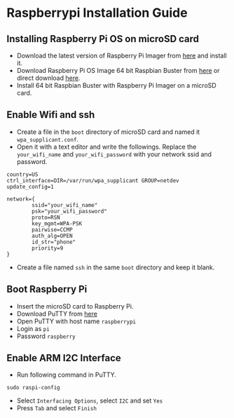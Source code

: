 # Raspberrypi Installation Guide

## Installing Raspberry Pi OS on microSD card
- Download the latest version of Raspberry Pi Imager from [here](https://www.raspberrypi.org/software/) and install it.
- Download Raspberry Pi OS Image 64 bit Raspbian Buster from [here](https://downloads.raspberrypi.org/raspios_arm64/images/) or direct download [here](https://downloads.raspberrypi.org/raspios_arm64/images/raspios_arm64-2022-01-28/2022-01-28-raspios-bullseye-arm64.zip).
- Install 64 bit Raspbian Buster with Raspberry Pi Imager on a microSD card.

## Enable Wifi and ssh
- Create a file in the `boot` directory of microSD card and named it `wpa_supplicant.conf`.
- Open it with a text editor and write the followings. Replace the `your_wifi_name` and `your_wifi_password` with your network ssid and password.
```
country=US
ctrl_interface=DIR=/var/run/wpa_supplicant GROUP=netdev 
update_config=1

network={
        ssid="your_wifi_name"
        psk="your_wifi_password"
        proto=RSN
        key_mgmt=WPA-PSK
        pairwise=CCMP
        auth_alg=OPEN
        id_str="phone"
        priority=9
}
```
- Create a file named `ssh` in the same `boot` directory and keep it blank.

## Boot Raspberry Pi
- Insert the microSD card to Raspberry Pi.
- Download PuTTY from [here](https://www.putty.org/)
- Open PuTTY with host name `raspberrypi`
- Login as `pi`
- Password `raspberry`
 
## Enable ARM I2C Interface
- Run following command in PuTTY.
```
sudo raspi-config
```
- Select `Interfacing Options`, select `I2C` and set `Yes`
- Press `Tab` and select `Finish`
